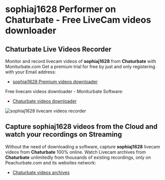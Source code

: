 # sophiaj1628 Performer on Chaturbate - Free LiveCam videos downloader

## Chaturbate Live Videos Recorder

Monitor and record livecam videos of **sophiaj1628** from **Chaturbate** with Moniturbate.com
Get a premium trial for free by just and only registering with your Email address:
* [sophiaj1628 Premium videos downloader](https://moniturbate.com/request-demo-licence-key.html)

Free livecam videos downloader - Moniturbate Software:
* [Chaturbate videos downloader](https://moniturbate.com/moniturbate-download-software.html)

![sophiaj1628 livecam videos recorder](https://peachurnet.com/templates/moniturbate-software.png)


## Capture sophiaj1628 videos from the Cloud and watch your recordings on Streaming

Without the need of downloading a software, capture **sophiaj1628** livecam videos from **Chaturbate** 100% online.
Watch Livecam archives from **Chaturbate** unlimitedly from thousands of existing recordings, only on Peachurbate.com and its websites network:
* [Chaturbate videos archives](https://peachurnet.com/)
